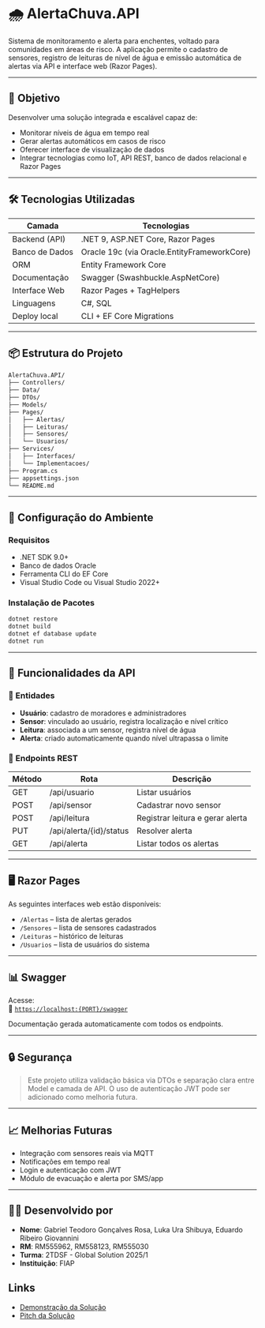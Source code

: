 # 🌧️ AlertaChuva.API

Sistema de monitoramento e alerta para enchentes, voltado para comunidades em áreas de risco. A aplicação permite o cadastro de sensores, registro de leituras de nível de água e emissão automática de alertas via API e interface web (Razor Pages).

---

## 📌 Objetivo

Desenvolver uma solução integrada e escalável capaz de:

- Monitorar níveis de água em tempo real
- Gerar alertas automáticos em casos de risco
- Oferecer interface de visualização de dados
- Integrar tecnologias como IoT, API REST, banco de dados relacional e Razor Pages

---

## 🛠️ Tecnologias Utilizadas

| Camada         | Tecnologias                                 |
| -------------- | ------------------------------------------- |
| Backend (API)  | .NET 9, ASP.NET Core, Razor Pages           |
| Banco de Dados | Oracle 19c (via Oracle.EntityFrameworkCore) |
| ORM            | Entity Framework Core                       |
| Documentação   | Swagger (Swashbuckle.AspNetCore)            |
| Interface Web  | Razor Pages + TagHelpers                    |
| Linguagens     | C#, SQL                                     |
| Deploy local   | CLI + EF Core Migrations                    |

---

## 📦 Estrutura do Projeto

```bash
AlertaChuva.API/
├── Controllers/
├── Data/
├── DTOs/
├── Models/
├── Pages/
│   ├── Alertas/
│   ├── Leituras/
│   ├── Sensores/
│   └── Usuarios/
├── Services/
│   ├── Interfaces/
│   └── Implementacoes/
├── Program.cs
├── appsettings.json
└── README.md
```

---

## 🔧 Configuração do Ambiente

### Requisitos

- .NET SDK 9.0+
- Banco de dados Oracle
- Ferramenta CLI do EF Core
- Visual Studio Code ou Visual Studio 2022+

### Instalação de Pacotes

```bash
dotnet restore
dotnet build
dotnet ef database update
dotnet run
```

---

## 🧪 Funcionalidades da API

### 🔹 Entidades

- **Usuário**: cadastro de moradores e administradores
- **Sensor**: vinculado ao usuário, registra localização e nível crítico
- **Leitura**: associada a um sensor, registra nível de água
- **Alerta**: criado automaticamente quando nível ultrapassa o limite

### 🔹 Endpoints REST

| Método | Rota                    | Descrição                        |
| ------ | ----------------------- | -------------------------------- |
| GET    | /api/usuario            | Listar usuários                  |
| POST   | /api/sensor             | Cadastrar novo sensor            |
| POST   | /api/leitura            | Registrar leitura e gerar alerta |
| PUT    | /api/alerta/{id}/status | Resolver alerta                  |
| GET    | /api/alerta             | Listar todos os alertas          |

---

## 🖥️ Razor Pages

As seguintes interfaces web estão disponíveis:

- `/Alertas` – lista de alertas gerados
- `/Sensores` – lista de sensores cadastrados
- `/Leituras` – histórico de leituras
- `/Usuarios` – lista de usuários do sistema

---

## 📊 Swagger

Acesse:  
📎 [`https://localhost:{PORT}/swagger`](https://localhost:{PORT}/swagger)

Documentação gerada automaticamente com todos os endpoints.

---

## 🔒 Segurança

> Este projeto utiliza validação básica via DTOs e separação clara entre Model e camada de API. O uso de autenticação JWT pode ser adicionado como melhoria futura.

---

## 📈 Melhorias Futuras

- Integração com sensores reais via MQTT
- Notificações em tempo real
- Login e autenticação com JWT
- Módulo de evacuação e alerta por SMS/app

---

## 👨‍💻 Desenvolvido por

- **Nome**: Gabriel Teodoro Gonçalves Rosa, Luka Ura Shibuya, Eduardo Ribeiro Giovannini
- **RM**: RM555962, RM558123, RM555030
- **Turma**: 2TDSF - Global Solution 2025/1
- **Instituição**: FIAP

## Links

- [Demonstração da Solução](link_da_demonstracao)
- [Pitch da Solução](link_do_pitch)
